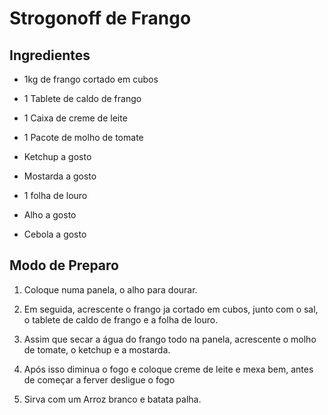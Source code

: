 # Strogonoff de Frango

## Ingredientes

* 1kg de frango cortado em cubos

* 1 Tablete de caldo de frango

* 1 Caixa de creme de leite

* 1 Pacote de molho de tomate

* Ketchup a gosto

* Mostarda a gosto

* 1 folha de louro

* Alho a gosto

* Cebola a gosto

## Modo de Preparo

1. Coloque numa panela, o alho para dourar.

2. Em seguida, acrescente o frango ja cortado em cubos, junto com o sal, o tablete de caldo de frango e a folha de louro.

3. Assim que secar a água do frango todo na panela, acrescente o molho de tomate, o ketchup e a mostarda.

4. Após isso diminua o fogo e coloque creme de leite e mexa bem, antes de começar a ferver desligue o fogo

5. Sirva com um Arroz branco e batata palha.
